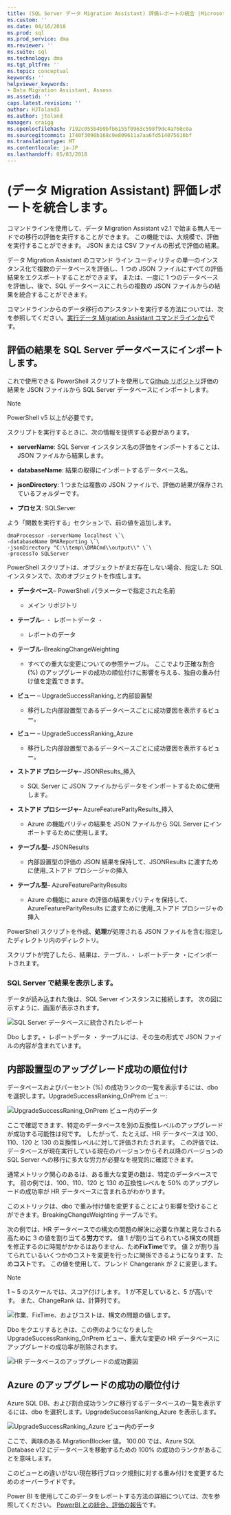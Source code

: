 ```yaml
---
title: (SQL Server データ Migration Assistant) 評価レポートの統合 |Microsoft ドキュメント
ms.custom: ''
ms.date: 04/16/2018
ms.prod: sql
ms.prod_service: dma
ms.reviewer: ''
ms.suite: sql
ms.technology: dma
ms.tgt_pltfrm: ''
ms.topic: conceptual
keywords: ''
helpviewer_keywords:
- Data Migration Assistant, Assess
ms.assetid: ''
caps.latest.revision: ''
author: HJToland3
ms.author: jtoland
manager: craigg
ms.openlocfilehash: 7192c055b4b9bfb6155f0963c598f9dc4a760c0a
ms.sourcegitcommit: 1740f3090b168c0e809611a7aa6fd514075616bf
ms.translationtype: MT
ms.contentlocale: ja-JP
ms.lasthandoff: 05/03/2018
---
```

# <a name="consolidate-assessment-reports-data-migration-assistant"></a>(データ Migration Assistant) 評価レポートを統合します。

コマンドラインを使用して、データ Migration Assistant v2.1 で始まる無人モードでの移行の評価を実行することができます。 この機能では、大規模で、評価を実行することができます。 JSON または CSV ファイルの形式で評価の結果。

データ Migration Assistant のコマンド ライン ユーティリティの単一のインスタンス化で複数のデータベースを評価し、1 つの JSON ファイルにすべての評価結果をエクスポートすることができます。 または、一度に 1 つのデータベースを評価し、後で、SQL データベースにこれらの複数の JSON ファイルからの結果を統合することができます。

コマンドラインからのデータ移行のアシスタントを実行する方法については、次を参照してください。[実行データ Migration Assistant コマンドラインから](../dma/dma-commandline.md)です。 


## <a name="import-assessment-results-into-a-sql-server-database"></a>評価の結果を SQL Server データベースにインポートします。

これで使用できる PowerShell スクリプトを使用して[Github リポジトリ](https://github.com/Microsoft/sql-server-samples/tree/master/samples/features/data-migration-assistant)評価の結果を JSON ファイルから SQL Server データベースにインポートします。

> [!NOTE]
> PowerShell v5 以上が必要です。

スクリプトを実行するときに、次の情報を提供する必要があります。 

- **serverName**: SQL Server インスタンス名の評価をインポートすることは、JSON ファイルから結果します。

- **databaseName**: 結果の取得にインポートするデータベース名。

- **jsonDirectory**: 1 つまたは複数の JSON ファイルで、評価の結果が保存されているフォルダーです。

- **プロセス**: SQLServer

よう「関数を実行する」セクションで、前の値を追加します。

```
dmaProcessor -serverName localhost \`\
-databaseName DMAReporting \`\
-jsonDirectory "C:\\temp\\DMACmd\\output\\" \`\
-processTo SQLServer
```

PowerShell スクリプトは、オブジェクトがまだ存在しない場合、指定した SQL インスタンスで、次のオブジェクトを作成します。

- **データベース**– PowerShell パラメーターで指定された名前

  - メイン リポジトリ

- **テーブル**– ・ レポートデータ ・

  - レポートのデータ

- **テーブル**-BreakingChangeWeighting

  - すべての重大な変更についての参照テーブル。 ここでより正確な割合 (%) のアップグレードの成功の順位付けに影響を与える、独自の重み付け値を定義できます。

- **ビュー** – UpgradeSuccessRanking\_と内部設置型

  - 移行した内部設置型であるデータベースごとに成功要因を表示するビュー。

- **ビュー** – UpgradeSuccessRanking\_Azure

  - 移行した内部設置型であるデータベースごとに成功要因を表示するビュー。

- **ストアド プロシージャ**– JSONResults\_挿入

  - SQL Server に JSON ファイルからデータをインポートするために使用します。

- **ストアド プロシージャ**– AzureFeatureParityResults\_挿入

  - Azure の機能パリティの結果を JSON ファイルから SQL Server にインポートするために使用します。

- **テーブル型**– JSONResults

  - 内部設置型の評価の JSON 結果を保持して、JSONResults に渡すために使用\_ストアド プロシージャの挿入

- **テーブル型**– AzureFeatureParityResults

  - Azure の機能に azure の評価の結果をパリティを保持して、AzureFeatureParityResults に渡すために使用\_ストアド プロシージャの挿入

PowerShell スクリプトを作成、**処理**が処理される JSON ファイルを含む指定したディレクトリ内のディレクトリ。

スクリプトが完了したら、結果は、テーブル、・ レポートデータ ・にインポートされます。

### <a name="viewing-the-results-in-sql-server"></a>SQL Server で結果を表示します。

データが読み込まれた後は、SQL Server インスタンスに接続します。 次の図に示すように、画面が表示されます。

![SQL Server データベースに統合されたレポート](../dma/media/DMAReportingDatabase.png)

Dbo します。・ レポートデータ ・ テーブルには、その生の形式で JSON ファイルの内容が含まれています。

## <a name="on-premises-upgrade-success-ranking"></a>内部設置型のアップグレード成功の順位付け

データベースおよびパーセント (%) の成功ランクの一覧を表示するには、dbo を選択します。UpgradeSuccessRanking_OnPrem ビュー:

![UpgradeSuccessRaning_OnPrem ビュー内のデータ](../dma/media/UpgradeSuccessRankingView.png)

ここで確認できます、特定のデータベースを別の互換性レベルのアップグレードが成功する可能性は何です。 したがって、たとえば、HR データベースは 100、110、120 と 130 の互換性レベルに対して評価されたされます。 この評価では、データベースが現在実行している現在のバージョンからそれ以降のバージョンの SQL Server への移行に多大な労力が必要なを視覚的に確認できます。

通常メトリック関心のあるは、ある重大な変更の数は、特定のデータベースです。 前の例では、100、110、120 と 130 の互換性レベルを 50% のアップグレードの成功率が HR データベースに含まれるがわかります。

このメトリックは、dbo で重み付け値を変更することにより影響を受けることができます。BreakingChangeWeighting テーブルです。

次の例では、HR データベースでの構文の問題の解決に必要な作業と見なされる高ために 3 の値を割り当てる**労力**です。 値 1 が割り当てられている構文の問題を修正するのに時間がかかるはありません、ため**FixTime**です。 値 2 が割り当てられているいくつかのコストを変更を行ったに関係できるようになります、ため**コスト**です。 この値を使用して、ブレンド Changerank が 2 に変更します。

> [!NOTE]
> 1 ~ 5 のスケールでは、スコア付けします。  1 が不足していると、5 が高いです。 また、ChangeRank は、計算列です。

![作業、FixTime、およびコストは、構文の問題の値します。](../dma/media/SyntaxIssueEffort.png)

Dbo をクエリするときは、この例のようになりましたUpgradeSuccessRanking_OnPrem ビュー、重大な変更の HR データベースにアップグレードの成功率が削除されます。

![HR データベースのアップグレードの成功要因](../dma/media/UpgradeSuccessFactor_HR.png)

## <a name="azure-upgrade-success-ranking"></a>Azure のアップグレードの成功の順位付け

Azure SQL DB、および割合成功ランクに移行するデータベースの一覧を表示するには、dbo を選択します。UpgradeSuccessRanking_Azure を表示します。

![UpgradeSuccessRanking_Azure ビュー内のデータ](../dma/media/UpgradeSuccessRankingView_Azure.png)

ここで、興味のある MigrationBlocker 値。 100.00 では、Azure SQL Database v12 にデータベースを移動するための 100% の成功のランクがあることを意味します。

このビューとの違いがない現在移行ブロック規則に対する重み付けを変更するためのオーバーライドです。

Power BI を使用してこのデータをレポートする方法の詳細については、次を参照してください。 [PowerBI との統合、評価の報告](../dma/dma-powerbiassesreport.md)です。
